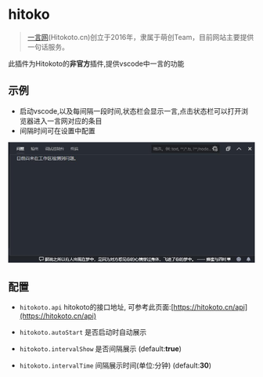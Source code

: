 # hitoko

> [一言网](https://hitokoto.cn/)(Hitokoto.cn)创立于2016年，隶属于萌创Team，目前网站主要提供一句话服务。

此插件为Hitokoto的**非官方**插件,提供vscode中一言的功能


## 示例

* 启动vscode,以及每间隔一段时间,状态栏会显示一言,点击状态栏可以打开浏览器进入一言网对应的条目
* 间隔时间可在设置中配置

![usage](sample.jpg)

## 配置

* `hitokoto.api`
    hitokoto的接口地址, 可参考此页面:[https://hitokoto.cn/api](https://hitokoto.cn/api)
* `hitokoto.autoStart`
    是否启动时自动展示

* `hitokoto.intervalShow`
    是否间隔展示 (default:**true**)

* `hitokoto.intervalTime`
    间隔展示时间(单位:分钟) (default:**30**)

